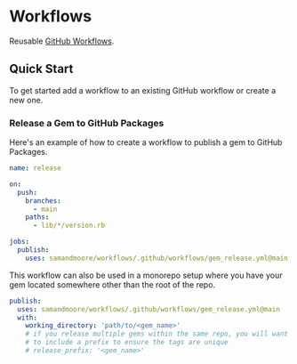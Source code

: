 # Workflows

Reusable [GitHub Workflows][github_workflows_link].

## Quick Start

To get started add a workflow to an existing GitHub workflow or create a
new one.

### Release a Gem to GitHub Packages

Here's an example of how to create a workflow to publish a gem to GitHub
Packages.

```yaml
name: release

on:
  push:
    branches:
      - main
    paths:
      - lib/*/version.rb

jobs:
  publish:
    uses: samandmoore/workflows/.github/workflows/gem_release.yml@main
```

This workflow can also be used in a monorepo setup where you have your
gem located somewhere other than the root of the repo.

```yaml
publish:
  uses: samandmoore/workflows/.github/workflows/gem_release.yml@main
  with: 
    working_directory: 'path/to/<gem_name>'
    # if you release multiple gems within the same repo, you will want
    # to include a prefix to ensure the tags are unique
    # release_prefix: '<gem_name>'
```

[github_workflows_link]: https://docs.github.com/en/actions/learn-github-actions/workflow-syntax-for-github-actions
